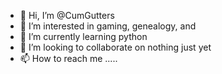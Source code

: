 - 👋 Hi, I’m @CumGutters
- 👀 I’m interested in gaming, genealogy, and 
- 🌱 I’m currently learning python
- 💞️ I’m looking to collaborate on nothing just yet
- 📫 How to reach me .....

<!---
CumGutters/CumGutters is a ✨ special ✨ repository because its `README.md` (this file) appears on your GitHub profile.
You can click the Preview link to take a look at your changes.
--->

